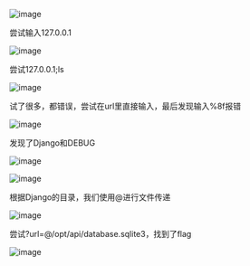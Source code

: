 ![image](https://github.com/user-attachments/assets/4f6e0d3f-78fc-45c7-aa1f-92a0d0b2292d)

尝试输入127.0.0.1

![image](https://github.com/user-attachments/assets/88f7af2d-ce3f-41d1-94f4-8f449061172c)

尝试127.0.0.1;ls

![image](https://github.com/user-attachments/assets/a0ade26e-b02a-42fc-aa24-2c0a9110c827)

试了很多，都错误，尝试在url里直接输入，最后发现输入%8f报错

![image](https://github.com/user-attachments/assets/49555853-bde1-4ce4-93eb-e79f0c4e6a76)

发现了Django和DEBUG

![image](https://github.com/user-attachments/assets/62456fd9-fc24-4c31-b4dd-af2dfdb3cc45)

![image](https://github.com/user-attachments/assets/b03625dc-52b7-4cd0-81c3-4004a3ae917a)

根据Django的目录，我们使用@进行文件传递

![image](https://github.com/user-attachments/assets/91548893-b3aa-4e4c-8b8a-d474ffacbb33)

尝试?url=@/opt/api/database.sqlite3，找到了flag

![image](https://github.com/user-attachments/assets/439142ff-66a6-48b7-80d6-c8b9905604da)
